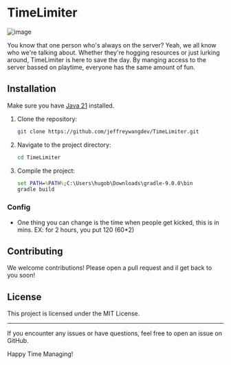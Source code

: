 # TimeLimiter

![image](https://github.com/user-attachments/assets/1ee6d85e-c0be-4aa4-aae3-9ea9e7901a31)

You know that one person who's always on the server? Yeah, we all know who we're talking about. Whether they're hogging resources or just lurking around, TimeLimiter is here to save the day. By manging access to the server bassed on playtime, everyone has the same amount of fun.

## Installation

Make sure you have [Java 21](https://www.oracle.com/java/technologies/javase/jdk21-archive-downloads.html) installed.

1. Clone the repository:
   ```sh
   git clone https://github.com/jeffreywangdev/TimeLimiter.git
   ```
2. Navigate to the project directory:
   ```sh
   cd TimeLimiter
   ```
3. Compile the project:
   ```cmd
   set PATH=%PATH%;C:\Users\hugob\Downloads\gradle-9.0.0\bin
   gradle build
   ```

### Config

- One thing you can change is the time when people get kicked, this is in mins. EX: for 2 hours, you put 120 (60\*2)

## Contributing

We welcome contributions! Please open a pull request and il get back to you soon!

## License

This project is licensed under the MIT License.

---

If you encounter any issues or have questions, feel free to open an issue on GitHub.

Happy Time Managing!
